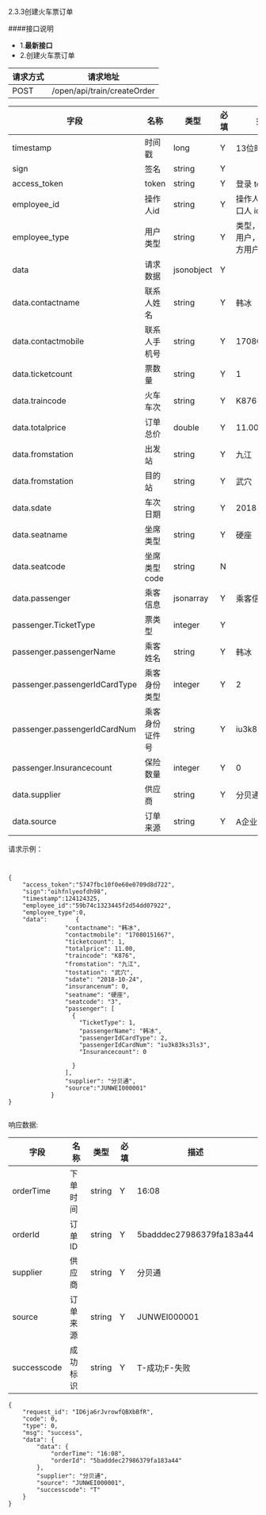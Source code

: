 2.3.3创建火车票订单

####接口说明
- 1.**最新接口**
- 2.创建火车票订单




请求方式|请求地址
----|---
POST|/open/api/train/createOrder


字段|名称|类型|必填|描述
-----|-----|----|----|----
timestamp|时间戳 |long |Y|13位时间戳
sign|签名 |string |Y|
access_token|token | string |Y|登录 token
employee_id| 操作人id|string |Y|操作人id,调用接口人 id
employee_type| 用户类型|string|Y|类型，0为分贝用户，1为第三方用户
data |请求数据| jsonobject |Y|
data.contactname|联系人姓名|string  |Y|韩冰
data.contactmobile|联系人手机号|string  |Y|17080151667
data.ticketcount|票数量|string  |Y|1
data.traincode|火车车次|string  |Y|K876
data.totalprice|订单总价|double  |Y|11.00
data.fromstation|出发站|string  |Y|九江
data.fromstation|目的站|string  |Y|武穴
data.sdate|车次日期|string  |Y|2018-10-24
data.seatname|坐席类型|string  |Y|硬座
data.seatcode|坐席类型code|string  |N|
data.passenger|乘客信息|jsonarray  |Y|乘客信息数据
passenger.TicketType|票类型|integer  |Y|
passenger.passengerName|乘客姓名|string  |Y|韩冰
passenger.passengerIdCardType|乘客身份类型|integer  |Y|2
passenger.passengerIdCardNum|乘客身份证件号|string  |Y|iu3k83ks3ls3
passenger.Insurancecount|保险数量|integer  |Y|0
data.supplier|供应商|string  |Y|分贝通
data.source|订单来源|string  |Y|A企业








请求示例：

```


{
	"access_token":"5747fbc10f0e60e0709d8d722",
	"sign":"oihfnlyeofdh98",
	"timestamp":124124325,
	"employee_id":"59b74c1323445f2d54dd07922",
	"employee_type":0,
	"data":        {
                "contactname": "韩冰",
                "contactmobile": "17080151667",
                "ticketcount": 1,
                "totalprice": 11.00,
                "traincode": "K876",
                "fromstation": "九江",
                "tostation": "武穴",
                "sdate": "2018-10-24",
                "insurancenum": 0,
                "seatname": "硬座",
                "seatcode": "3",
                "passenger": [
                  {
                    "TicketType": 1,
                    "passengerName": "韩冰",
                    "passengerIdCardType": 2,
                    "passengerIdCardNum": "iu3k83ks3ls3",
                    "Insurancecount": 0
                    
                  }
                ],
                "supplier": "分贝通",
                "source":"JUNWEI000001"
            }
}


```



响应数据:

字段|名称|类型|必填|描述
-----|-----|----|----|----
orderTime| 下单时间|string |Y|16:08
orderId|订单ID|string |Y|5badddec27986379fa183a44
supplier| 供应商| string|Y|分贝通
source|订单来源 |string |Y|JUNWEI000001
successcode| 成功标识 |string |Y| T-成功;F-失败



```
{
    "request_id": "ID6ja6rJvrowfQBXbBfR",
    "code": 0,
    "type": 0,
    "msg": "success",
    "data": {
        "data": {
            "orderTime": "16:08",
            "orderId": "5badddec27986379fa183a44"
        },
        "supplier": "分贝通",
        "source": "JUNWEI000001",
        "successcode": "T"
    }
}


```




